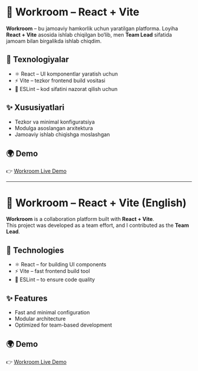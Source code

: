 # 🚀 Workroom – React + Vite

**Workroom** – bu jamoaviy hamkorlik uchun yaratilgan platforma. Loyiha **React + Vite** asosida ishlab chiqilgan bo‘lib, men **Team Lead** sifatida jamoam bilan birgalikda ishlab chiqdim.

## 📌 Texnologiyalar

- ⚛️ React – UI komponentlar yaratish uchun
- ⚡ Vite – tezkor frontend build vositasi
- 🧹 ESLint – kod sifatini nazorat qilish uchun

## ✨ Xususiyatlari

- Tezkor va minimal konfiguratsiya
- Modulga asoslangan arxitektura
- Jamoaviy ishlab chiqishga moslashgan

## 🌍 Demo

👉 [Workroom Live Demo](https://workroomcrm.netlify.app)

---

# 🚀 Workroom – React + Vite (English)

**Workroom** is a collaboration platform built with **React + Vite**.  
This project was developed as a team effort, and I contributed as the **Team Lead**.

## 📌 Technologies

- ⚛️ React – for building UI components
- ⚡ Vite – fast frontend build tool
- 🧹 ESLint – to ensure code quality

## ✨ Features

- Fast and minimal configuration
- Modular architecture
- Optimized for team-based development

## 🌍 Demo

👉 [Workroom Live Demo](https://workroomcrm.netlify.app)
